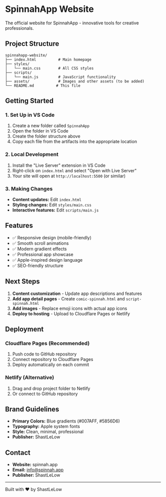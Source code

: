 # SpinnahApp Website

The official website for SpinnahApp - innovative tools for creative professionals.

## Project Structure

```
spinnahapp-website/
├── index.html          # Main homepage
├── styles/
│   └── main.css        # All CSS styles
├── scripts/
│   └── main.js         # JavaScript functionality
├── assets/             # Images and other assets (to be added)
└── README.md          # This file
```

## Getting Started

### 1. Set Up in VS Code

1. Create a new folder called `SpinnahApp`
2. Open the folder in VS Code
3. Create the folder structure above
4. Copy each file from the artifacts into the appropriate location

### 2. Local Development

1. Install the "Live Server" extension in VS Code
2. Right-click on `index.html` and select "Open with Live Server"
3. Your site will open at `http://localhost:5500` (or similar)

### 3. Making Changes

- **Content updates:** Edit `index.html`
- **Styling changes:** Edit `styles/main.css`
- **Interactive features:** Edit `scripts/main.js`

## Features

- ✅ Responsive design (mobile-friendly)
- ✅ Smooth scroll animations
- ✅ Modern gradient effects
- ✅ Professional app showcase
- ✅ Apple-inspired design language
- ✅ SEO-friendly structure

## Next Steps

1. **Content customization** - Update app descriptions and features
2. **Add app detail pages** - Create `comic-spinnah.html` and `script-spinnah.html`
3. **Add images** - Replace emoji icons with actual app icons
4. **Deploy to hosting** - Upload to Cloudflare Pages or Netlify

## Deployment

### Cloudflare Pages (Recommended)
1. Push code to GitHub repository
2. Connect repository to Cloudflare Pages
3. Deploy automatically on each commit

### Netlify (Alternative)
1. Drag and drop project folder to Netlify
2. Or connect to GitHub repository

## Brand Guidelines

- **Primary Colors:** Blue gradients (#007AFF, #5856D6)
- **Typography:** Apple system fonts
- **Style:** Clean, minimal, professional
- **Publisher:** ShastLeLow

## Contact

- **Website:** spinnah.app
- **Email:** info@spinnah.app
- **Publisher:** ShastLeLow

---

Built with ❤️ by ShastLeLow